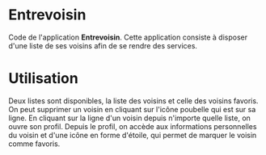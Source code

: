 # Entrevoisin

Code de l'application **Entrevoisin**. Cette application consiste à disposer d'une liste de ses voisins afin de se rendre des services.

# Utilisation

Deux listes sont disponibles, la liste des voisins et celle des voisins favoris. 
On peut supprimer un voisin en cliquant sur l'icône poubelle qui est sur sa ligne. En cliquant sur la ligne d'un voisin depuis n'importe quelle liste, on ouvre son profil.
Depuis le profil, on accède aux informations personnelles du voisin et d'une icône en forme d'étoile, qui permet de marquer le voisin comme favoris.  